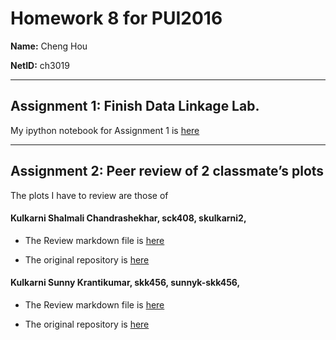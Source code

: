 # Homework 8 for PUI2016
**Name:** Cheng Hou

**NetID:** ch3019

---
## Assignment 1: Finish Data Linkage Lab.
My ipython notebook for Assignment 1 is [here](https://github.com/nnhoucheng/PUI2016_ch3019/blob/master/HW8_ch3019/HW8_1_ch3019.ipynb)

---
## Assignment 2: Peer review of 2 classmate’s plots

The plots I have to review are those of

#### Kulkarni Shalmali Chandrashekhar, sck408, skulkarni2,

* The Review markdown file is [here](https://github.com/nnhoucheng/PUI2016_ch3019/blob/master/HW8_ch3019/Review_sck408_ch3019.md)

* The original repository is [here](https://github.com/skulkarni2/PUI2016_sck408/tree/master/HW7_sck408)

#### Kulkarni Sunny Krantikumar, skk456, sunnyk-skk456,

* The Review markdown file is [here](https://github.com/nnhoucheng/PUI2016_ch3019/blob/master/HW8_ch3019/Review_skk456_ch3019.md)

* The original repository is [here](https://github.com/sunnyk-skk456/PUI2016_skk456/tree/master/HW7_skk456)
